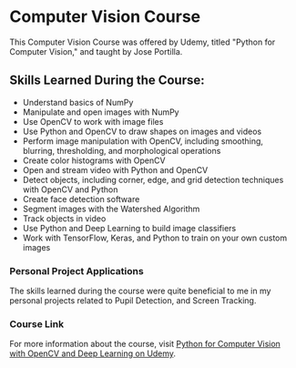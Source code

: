# Computer Vision Course

This Computer Vision Course was offered by Udemy, titled "Python for Computer Vision," and taught by Jose Portilla.

## Skills Learned During the Course:
- Understand basics of NumPy
- Manipulate and open images with NumPy
- Use OpenCV to work with image files
- Use Python and OpenCV to draw shapes on images and videos
- Perform image manipulation with OpenCV, including smoothing, blurring, thresholding, and morphological operations
- Create color histograms with OpenCV
- Open and stream video with Python and OpenCV
- Detect objects, including corner, edge, and grid detection techniques with OpenCV and Python
- Create face detection software
- Segment images with the Watershed Algorithm
- Track objects in video
- Use Python and Deep Learning to build image classifiers
- Work with TensorFlow, Keras, and Python to train on your own custom images

### Personal Project Applications
The skills learned during the course were quite beneficial to me in my personal projects related to Pupil Detection, and Screen Tracking.

### Course Link
For more information about the course, visit [Python for Computer Vision with OpenCV and Deep Learning on Udemy](https://www.udemy.com/course/python-for-computer-vision-with-opencv-and-deep-learning).
